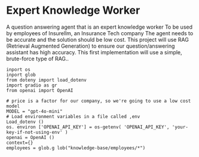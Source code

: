 # Expert Knowledge Worker
A question answering agent that is an expert knowledge worker
To be used by employees of Insurellm, an Insurance Tech company
The agent needs to be accurate and the solution should be low cost.
This project will use RAG (Retrieval Augmented Generation) to ensure our question/answering assistant has high accuracy.
This first implementation will use a simple, brute-force type of RAG..

```
inport os
inport glob
from doteny import load_dotenv
import gradio as gr
from openai import OpenAI
```

```
# price is a factor for our company, so we're going to use a low cost model
MODEL = "gpt-4o-mini"
# Load environment variables in a file called ‚env
Load_dotenv ()
os. environ ['OPENAI_API_KEY'] = os-getenv( 'OPENAI_API_KEY', 'your-key-if-not-using-env' )
openai = OpenAI ()
context={}
employees = glob.g lob("knowledge-base/employees/*")
```

